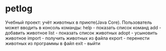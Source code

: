 # petlog

Учебный проект: учёт животных в приюте(Java Core).
Пользователь может вводить в консоль команды:
help - показать список команд
add - добавить животное
list - показать список животных
аdopt - усыновить животное
import - получить животных из файла
export - перенести животных из программы в файл
exit - выйти